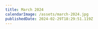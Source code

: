 ```yaml
---
title: March 2024
calendarImage: /assets/march-2024.jpg
publishedDate: 2024-02-29T18:29:51.119Z
---
```


